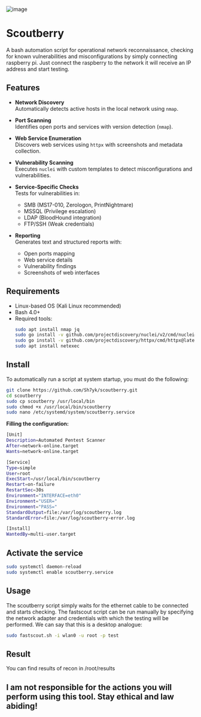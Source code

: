 ![image](https://github.com/user-attachments/assets/364861be-2ba7-4236-8434-711e25481402)


# Scoutberry

A bash automation script for operational network reconnaissance, checking for known vulnerabilities and misconfigurations by simply connecting raspberry pi. Just connect the raspberry to the network it will receive an IP address and start testing.

## Features

- **Network Discovery**  
  Automatically detects active hosts in the local network using `nmap`.
  
- **Port Scanning**  
  Identifies open ports and services with version detection (`nmap`).

- **Web Service Enumeration**  
  Discovers web services using `httpx` with screenshots and metadata collection.

- **Vulnerability Scanning**  
  Executes `nuclei` with custom templates to detect misconfigurations and vulnerabilities.

- **Service-Specific Checks**  
  Tests for vulnerabilities in:
  - SMB (MS17-010, Zerologon, PrintNightmare)
  - MSSQL (Privilege escalation)
  - LDAP (BloodHound integration)
  - FTP/SSH (Weak credentials)
  
- **Reporting**  
  Generates text and structured reports with:
  - Open ports mapping
  - Web service details
  - Vulnerability findings
  - Screenshots of web interfaces

## Requirements

- Linux-based OS (Kali Linux recommended)
- Bash 4.0+
- Required tools:
  ```bash
  sudo apt install nmap jq
  sudo go install -v github.com/projectdiscovery/nuclei/v2/cmd/nuclei@latest
  sudo go install -v github.com/projectdiscovery/httpx/cmd/httpx@latest
  sudo apt install netexec
## Install

To automatically run a script at system startup, you must do the following:
 ```bash
git clone https://github.com/Sh7yk/scoutberry.git
cd scoutberry
sudo cp scoutberry /usr/local/bin
sudo chmod +x /usr/local/bin/scoutberry
sudo nano /etc/systemd/system/scoutberry.service
```
**Filling the configuration:**
```bash
[Unit]
Description=Automated Pentest Scanner
After=network-online.target
Wants=network-online.target

[Service]
Type=simple
User=root
ExecStart=/usr/local/bin/scoutberry
Restart=on-failure
RestartSec=30s
Environment="INTERFACE=eth0"
Environment="USER="
Environment="PASS="
StandardOutput=file:/var/log/scoutberry.log
StandardError=file:/var/log/scoutberry-error.log

[Install]
WantedBy=multi-user.target
```
## Activate the service
```bash
sudo systemctl daemon-reload
sudo systemctl enable scoutberry.service
```
## Usage

The scoutberry script simply waits for the ethernet cable to be connected and starts checking. The fastscout script can be run manually by specifying the network adapter and credentials with which the testing will be performed. We can say that this is a desktop analogue:
```bash
sudo fastscout.sh -i wlan0 -u root -p test
```
## Result

You can find results of recon in /root/results
## I am not responsible for the actions you will perform using this tool. Stay ethical and law abiding!
